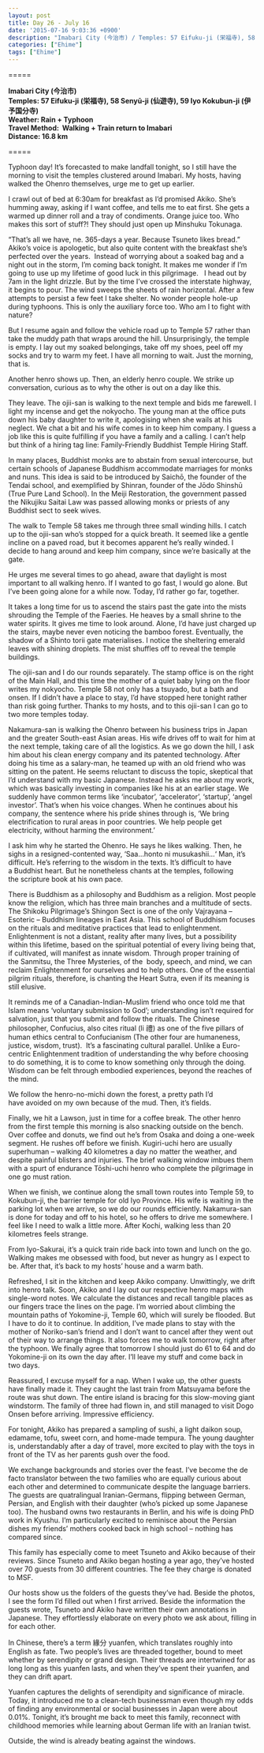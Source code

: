 ```yaml
---
layout: post
title: Day 26 - July 16
date: '2015-07-16 9:03:36 +0900'
description: "Imabari City (今治市) / Temples: 57 Eifuku-ji (栄福寺), 58 Senyū-ji (仙遊寺), 59 Iyo Kokubun-ji (伊予国分寺)"
categories: ["Ehime"]
tags: ["Ehime"]
---
```

=====

**Imabari City (今治市)**  
**Temples: 57 Eifuku-ji (栄福寺), 58 Senyū-ji (仙遊寺), 59 Iyo Kokubun-ji (伊予国分寺)**  
**Weather: Rain + Typhoon**  
**Travel Method:  Walking + Train return to Imabari**  
**Distance: 16.8 km**  

=====

Typhoon day! It’s forecasted to make landfall tonight, so I still have the morning to visit the temples clustered around Imabari. My hosts, having walked the Ohenro themselves, urge me to get up earlier.

I crawl out of bed at 6:30am for breakfast as I’d promised Akiko. She’s humming away, asking if I want coffee, and tells me to eat first. She gets a warmed up dinner roll and a tray of condiments. Orange juice too. Who makes this sort of stuff?! They should just open up Minshuku Tokunaga.

“That’s all we have, ne. 365-days a year. Because Tsuneto likes bread.” Akiko’s voice is apologetic, but also quite content with the breakfast she’s perfected over the years. 
Instead of worrying about a soaked bag and a night out in the storm, I’m coming back tonight. It makes me wonder if I’m going to use up my lifetime of good luck in this pilgrimage.
 
I head out by 7am in the light drizzle. But by the time I’ve crossed the interstate highway, it begins to pour. The wind sweeps the sheets of rain horizontal. After a few attempts to persist a few feet I take shelter. No wonder people hole-up during typhoons. This is only the auxiliary force too. Who am I to fight with nature?

But I resume again and follow the vehicle road up to Temple 57 rather than take the muddy path that wraps around the hill. Unsurprisingly, the temple is empty. I lay out my soaked belongings, take off my shoes, peel off my socks and try to warm my feet. I have all morning to wait. Just the morning, that is.

Another henro shows up. Then, an elderly henro couple. We strike up conversation, curious as to why the other is out on a day like this. 

They leave. The ojii-san is walking to the next temple and bids me farewell. I light my incense and get the nokyocho. The young man at the office puts down his baby daughter to write it, apologising when she wails at his neglect. We chat a bit and his wife comes in to keep him company. I guess a job like this is quite fulfilling if you have a family and a calling. I can’t help but think of a hiring tag line: Family-Friendly Buddhist Temple Hiring Staff.

In many places, Buddhist monks are to abstain from sexual intercourse, but certain schools of Japanese Buddhism accommodate marriages for monks and nuns. This idea is said to be introduced by Saichō, the founder of the Tendai school, and exemplified by Shinran, founder of the Jōdo Shinshū (True Pure Land School). In the Meiji Restoration, the government passed the Nikujiku Saitai Law was passed allowing monks or priests of any Buddhist sect to seek wives.

The walk to Temple 58 takes me through three small winding hills. I catch up to the ojii-san who’s stopped for a quick breath. It seemed like a gentle incline on a paved road, but it becomes apparent he’s really winded. I decide to hang around and keep him company, since we’re basically at the gate.

He urges me several times to go ahead, aware that daylight is most important to all walking henro. If I wanted to go fast, I would go alone. But I’ve been going alone for a while now. Today, I’d rather go far, together. 

It takes a long time for us to ascend the stairs past the gate into the mists shrouding the Temple of the Faeries. He heaves by a small shrine to the water spirits. It gives me time to look around. Alone, I’d have just charged up the stairs, maybe never even noticing the bamboo forest. Eventually, the shadow of a Shinto torii gate materialises. I notice the sheltering emerald leaves with shining droplets. The mist shuffles off to reveal the temple buildings.

The ojii-san and I do our rounds separately. The stamp office is on the right of the Main Hall, and this time the mother of a quiet baby lying on the floor writes my nokyocho. Temple 58 not only has a tsuyado, but a bath and onsen. If I didn’t have a place to stay, I’d have stopped here tonight rather than risk going further. Thanks to my hosts, and to this ojii-san I can go to two more temples today.

Nakamura-san is walking the Ohenro between his business trips in Japan and the greater South-east Asian areas. His wife drives off to wait for him at the next temple, taking care of all the logistics. As we go down the hill, I ask him about his clean energy company and its patented technology. After doing his time as a salary-man, he teamed up with an old friend who was sitting on the patent. He seems reluctant to discuss the topic, skeptical that I’d understand with my basic Japanese. Instead he asks me about my work, which was basically investing in companies like his at an earlier stage. We suddenly have common terms like ‘incubator’, ‘accelerator’, ‘startup’, ‘angel investor’. That’s when his voice changes. When he continues about his company, the sentence where his pride shines through is, ‘We bring electrification to rural areas in poor countries. We help people get electricity, without harming the environment.’

I ask him why he started the Ohenro. He says he likes walking. Then, he sighs in a resigned-contented way, ‘Saa…honto ni musukashii…‘ Man, it’s difficult. He’s referring to the wisdom in the texts. It’s difficult to have a Buddhist heart. But he nonetheless chants at the temples, following the scripture book at his own pace. 

There is Buddhism as a philosophy and Buddhism as a religion. Most people know the religion, which has three main branches and a multitude of sects. The Shikoku Pilgrimage’s Shingon Sect is one of the only Vajrayana – Esoteric – Buddhism lineages in East Asia. This school of Buddhism focuses on the rituals and meditative practices that lead to enlightenment. Enlightenment is not a distant, reality after many lives, but a possibility within this lifetime, based on the spiritual potential of every living being that, if cultivated, will manifest as innate wisdom. Through proper training of the Sanmitsu, the Three Mysteries, of the  body, speech, and mind, we can reclaim Enlightenment for ourselves and to help others. One of the essential pilgrim rituals, therefore, is chanting the Heart Sutra, even if its meaning is still elusive. 

It reminds me of a Canadian-Indian-Muslim friend who once told me that Islam means ‘voluntary submission to God’; understanding isn’t required for salvation, just that you submit and follow the rituals. The Chinese philosopher, Confucius, also cites ritual (li 禮) as one of the five pillars of human ethics central to Confucianism (The other four are humaneness, justice, wisdom, trust).  It’s a fascinating cultural parallel. Unlike a Euro-centric Enlightenment tradition of understanding the why before choosing to do something, it is to come to know something only through the doing. Wisdom can be felt through embodied experiences, beyond the reaches of the mind. 

We follow the henro-no-michi down the forest, a pretty path I’d have avoided on my own because of the mud. Then, it’s fields.

Finally, we hit a Lawson, just in time for a coffee break. The other henro from the first temple this morning is also snacking outside on the bench. Over coffee and donuts, we find out he’s from Osaka and doing a one-week segment. He rushes off before we finish. Kugiri-uchi hero are usually superhuman – walking 40 kilometres a day no matter the weather, and despite painful blisters and injuries. The brief walking window imbues them with a spurt of endurance Tōshi-uchi henro who complete the pilgrimage in one go must ration.

When we finish, we continue along the small town routes into Temple 59, to Kokubun-ji, the barrier temple for old Iyo Province. His wife is waiting in the parking lot when we arrive, so we do our rounds efficiently. Nakamura-san is done for today and off to his hotel, so he offers to drive me somewhere. I feel like I need to walk a little more. After Kochi, walking less than 20 kilometres feels strange.

From Iyo-Sakurai, it’s a quick train ride back into town and lunch on the go. Walking makes me obsessed with food, but never as hungry as I expect to be. After that, it’s back to my hosts’ house and a warm bath.

Refreshed, I sit in the kitchen and keep Akiko company. Unwittingly, we drift into henro talk. Soon, Akiko and I lay out our respective henro maps with single-word notes. We calculate the distances and recall tangible places as our fingers trace the lines on the page. I’m worried about climbing the mountain paths of Yokomine-ji, Temple 60, which will surely be flooded. But I have to do it to continue. In addition, I’ve made plans to stay with the mother of Noriko-san’s friend and I don’t want to cancel after they went out of their way to arrange things. It also forces me to walk tomorrow, right after the typhoon. We finally agree that tomorrow I should just do 61 to 64 and do Yokomine-ji on its own the day after. I’ll leave my stuff and come back in two days.

Reassured, I excuse myself for a nap. When I wake up, the other guests have finally made it. They caught the last train from Matsuyama before the route was shut down. The entire island is bracing for this slow-moving giant windstorm. The family of three had flown in, and still managed to visit Dogo Onsen before arriving. Impressive efficiency. 

For tonight, Akiko has prepared a sampling of sushi, a light daikon soup, edamame, tofu, sweet corn, and home-made tempura. The young daughter is, understandably after a day of travel, more excited to play with the toys in front of the TV as her parents gush over the food.

We exchange backgrounds and stories over the feast. I’ve become the de facto translator between the two families who are equally curious about each other and determined to communicate despite the language barriers. The guests are quatralingual Iranian-Germans, flipping between German, Persian, and English with their daughter (who’s picked up some Japanese too). The husband owns two restaurants in Berlin, and his wife is doing PhD work in Kyushu. I’m particularly excited to reminisce about the Persian dishes my friends’ mothers cooked back in high school – nothing has compared since.

This family has especially come to meet Tsuneto and Akiko because of their reviews. Since Tsuneto and Akiko began hosting a year ago, they’ve hosted over 70 guests from 30 different countries. The fee they charge is donated to MSF.

Our hosts show us the folders of the guests they’ve had. Beside the photos, I see the form I’d filled out when I first arrived. Beside the information the guests wrote, Tsuneto and Akiko have written their own annotations in Japanese. They effortlessly elaborate on every photo we ask about, filling in for each other.

In Chinese, there’s a term 緣分 yuanfen, which translates roughly into English as fate. Two people’s lives are threaded together, bound to meet whether by serendipity or grand design. Their threads are intertwined for as long long as this yuanfen lasts, and when they’ve spent their yuanfen, and they can drift apart.

Yuanfen captures the delights of serendipity and significance of miracle. Today, it introduced me to a clean-tech businessman even though my odds of finding any environmental or social businesses in Japan were about 0.01%. Tonight, it’s brought me back to meet this family, reconnect with childhood memories while learning about German life with an Iranian twist.

Outside, the wind is already beating against the windows.